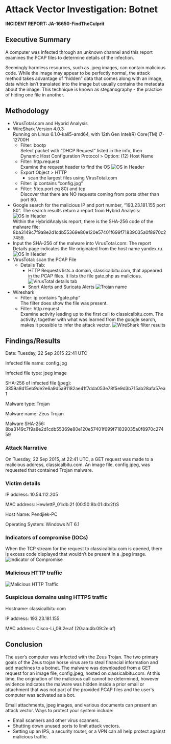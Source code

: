 # Attack Vector Investigation: Botnet 
<b>INCIDENT REPORT: JA-16650-FindTheCulprit </b>

## Executive Summary 
A computer was infected through an unknown channel and this report examines the PCAP files to determine details of the infection. 

Seemingly harmless resources, such as .jpeg images, can contain malicious code. While the image may appear to be perfectly normal, the attack method takes advantage of “hidden” data that comes along with an image, data which isn’t translated into the image but usually contains the metadata about the image. This technique is known as steganography - the practice of hiding one file in another.

## Methodology 
- VirusTotal.com and Hybrid Analysis
- WireShark Version 4.0.3    
    Running on Linux 6.1.0-kali5-amd64, with 12th Gen Intel(R) Core(TM) i7-12700H
    - Filter: bootp    
    Select packet with “DHCP Request” listed in the info, then    
    Dynamic Host Configuration Protocol > Option: (12) Host Name
    - Filter: http.request    
    Examine the request header to find the OS
    ![OS in Header](https://github.com/serengetijade/Cyber_Security/blob/main/img/AttackVectorOS.jpg)
    - Export Object > HTTP
        - scan the largest files using VirusTotal.com
    - Filter: ip contains “config.jpg”
    - Filter: !(tcp.port eq 80) and tcp    
    Discover that there are NO requests coming from ports other than port 80. 
- Google search for the malicious IP and port number, “193.23.181.155 port 80”. The search results return a report from Hybrid Analysis:
  ![OS in Header](https://github.com/serengetijade/Cyber_Security/blob/main/img/AttackVectorGoogle.jpg)    
    Within the HybridAnalysis report, there is the SHA-256 code of the malware file: 8ba3149c7f9a8e2d1cdb55369e80e120e57401f699f71839035a0f8970c27459.
- Input the SHA-256 of the malware into VirusTotal.com: The report Details page indicates the file originated from the host name yandex.ru.
    ![OS in Header](https://github.com/serengetijade/Cyber_Security/blob/main/img/AttackVectorVirusTotal.jpg)
- VirusTotal: scan the PCAP File
    - Details Tab: 
        - HTTP Requests lists a domain, classicalbitu.com, that appeared in the PCAP files. It lists the file gate.php as malicious. 
        ![VirusTotal details tab](https://github.com/serengetijade/Cyber_Security/blob/main/img/AttackVectorDetails.jpg)
        - Snort Alerts and Suricata Alerts
        ![Trojan name](https://github.com/serengetijade/Cyber_Security/blob/main/img/AttackVectorName.jpg)
- Wireshark 
    - Filter: ip contains “gate.php”    
    The filter does show the file was present.
    - Filter: http.request    
    Examine activity leading up to the first call to classicalbitu.com. The activity, together with what was learned from the google search, makes it possible to infer the attack vector. 
    ![WireShark filter results](https://github.com/serengetijade/Cyber_Security/blob/main/img/AttackVectorWireshark.jpg)

## Findings/Results 
Date: Tuesday, 22 Sep 2015 22:41 UTC

Infected file name: config.jpg

Infected file type: jpeg image

SHA-256 of infected file (jpeg): 3359a8d15eb9de2e6a9d5a91182ae41f7dda053e78f5e9d3b715ab28afa57ea1

Malware type: Trojan

Malware name: Zeus Trojan

Malware SHA-256: 8ba3149c7f9a8e2d1cdb55369e80e120e57401f699f71839035a0f8970c27459

### Attack Narrative 
On Tuesday, 22 Sep 2015, at 22:41 UTC, a GET request was made to a malicious address, classicalbitu.com. An image file, config.jpeg, was requested that contained Trojan malware. 

### Victim details 
IP address: 10.54.112.205

MAC address: HewlettP_01:db:2f (00:50:8b:01:db:2f)S

Host Name: Pendjiek-PC

Operating System: Windows NT 6.1

### Indicators of compromise (IOCs) 
When the TCP stream for the request to classicalbitu.com is opened, there is excess code displayed that wouldn’t be present in a .jpeg image. 
![Indicator of Compromise](https://github.com/serengetijade/Cyber_Security/blob/main/img/AttackVectorIOC.jpg)

### Malicious HTTP traffic 
![Malicious HTTP Traffic](https://github.com/serengetijade/Cyber_Security/blob/main/img/AttackVectorHTTP.jpg)

### Suspicious domains using HTTPS traffic 
Hostname: classicalbitu.com

IP address: 193.23.181.155

MAC address: Cisco-Li_09:2e:af (20:aa:4b:09:2e:af)

## Conclusion 
The user’s computer was infected with the Zeus Trojan. The two primary goals of the Zeus trojan horse virus are to steal financial information and add machines to a botnet. The malware was downloaded from a GET request for an image file, config.jpeg, hosted on classicalbitu.com. At this time, the origination of the malicious call cannot be determined, however evidence indicates the malware was hidden inside a prior email or attachment that was not part of the provided PCAP files and the user's computer was activated as a bot. 

Email attachments, jpeg images, and various documents can present an attack vector. Ways to protect your system include: 
- Email scanners and other virus scanners.
- Shutting down unused ports to limit attack vectors. 
- Setting up an IPS, a security router, or a VPN can all help protect against malicious traffic. 
